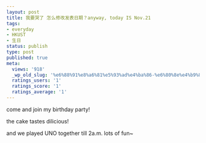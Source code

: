 ```yaml
---
layout: post
title: 我要哭了 怎么修改发表日期？anyway, today IS Nov.21
tags:
- everyday
- HKUST
- 生日
status: publish
type: post
published: true
meta:
  views: '918'
  _wp_old_slug: '%e6%88%91%e8%a6%81%e5%93%ad%e4%ba%86-%e6%80%8e%e4%b9%88%e4%bf%ae%e6%94%b9%e5%8f%91%e8%a1%a8%e6%97%a5%e6%9c%9f%ef%bc%9fanyway-today-is-nov21'
  ratings_users: '1'
  ratings_score: '1'
  ratings_average: '1'
---
```

come and join my birthday party!</p>

the cake tastes dilicious!

and we played UNO together till 2a.m.  lots of fun~

<a href="http://tkfiles.storage.msn.com/x1pPHu2K6HCG6qDpzLmP3C2v65aaXsSjwoyTIXSYJNbYAgUZCtFBcRRgpPbpxWCnpyd-WM8dfRULTllhDCcnUtVNAkHnNxEDteoVxWtUDCt1W2Am99z4NqY8A" target="_blank"><img src="http://tkfiles.storage.msn.com/x1pPHu2K6HCG6qDpzLmP3C2v65aaXsSjwoyd7SfXF1Y_MNesHD6VYLABiD7fHn5vnUpb1rOF6Ha1VZNXh7sDle0_8fVdRTaW4PaCWSDA2RURt8" border="0" alt="" /></a><a href="http://tkfiles.storage.msn.com/x1pPHu2K6HCG6qDpzLmP3C2v_gO3mN8BYckbpzn3Zj0aZDXZd91OO8FjkNKK29jaxqM7hrObe-dXJXmleEbOpWv6MJVJEG4-bEMUaNt7fmXzHwzJ6Fkt7YkYg" target="_blank"><img src="http://tkfiles.storage.msn.com/x1pPHu2K6HCG6qDpzLmP3C2v_gO3mN8BYckV11oE-fFCpQmb4EbzpYQfTS1izG7jnuiz0sdtetX4VDQuEGEtXHZGqgh1alch-RhQLocXoGODiQ" border="0" alt="" /></a>
